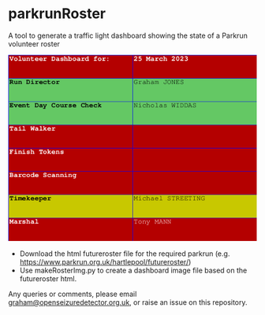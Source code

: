 # parkrunRoster
A tool to generate a traffic light dashboard showing the state of a Parkrun volunteer roster

![Example Dashboard Image](https://github.com/jones139/parkrunRoster/blob/main/roster_hartlepool.png?raw=true)

  - Download the html futureroster file for the required parkrun (e.g. https://www.parkrun.org.uk/hartlepool/futureroster/)
  - Use makeRosterImg.py to create a dashboard image file based on the futureroster html.

Any queries or comments, please email graham@openseizuredetector.org.uk, or raise an issue on this repository.



